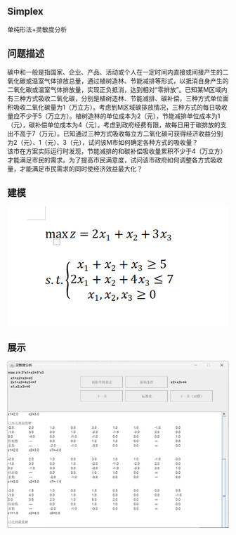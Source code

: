 ## Simplex
单纯形法+灵敏度分析
## 问题描述
碳中和一般是指国家、企业、产品、活动或个人在一定时间内直接或间接产生的二氧化碳或温室气体排放总量，通过植树造林、节能减排等形式，以抵消自身产生的二氧化碳或温室气体排放量，实现正负抵消，达到相对“零排放”。已知某M区域内有三种方式吸收二氧化碳，分别是植树造林、节能减排、碳补偿，三种方式单位面积吸收二氧化碳量为1（万立方）。考虑到M区域碳排放情况，三种方式的每日吸收量应不少于5（万立方）。植树造林的单位成本为2（元），节能减排单位成本为1（元），碳补偿单位成本为4（元）。考虑到政府经费有限，故每日用于碳排放的支出不高于7（万元）。已知通过三种方式吸收每立方二氧化碳可获得经济收益分别为2（元）、1（元）、3（元），试问该M市如何确定各种方式的吸收量？  
该市在方案实际运行时发现，节能减排的和碳补偿吸收量累积不少于4（万立方）才能满足市民的需求。为了提高市民满意度，试问该市政府如何调整各方式吸收量，才能满足市民需求的同时使经济效益最大化？  
## 建模
![模型](img/img.png)
## 展示
![效果](img/img_1.png)